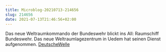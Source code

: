 ```yaml
---
title: Microblog-20210713-214656
slug: 214656
date: 2021-07-13T21:46:56+02:00
---
```


Das neue Weltraumkommando der Bundeswehr blickt ins All: Raumschiff Bundeswehr. Das neue Weltraumlagezentrum in Uedem hat seinen Dienst aufgenommen. [DeutscheWelle](https://pca.st/8uvlhp6k)

